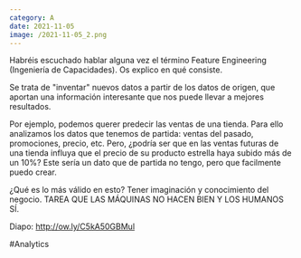 ```yaml
--- 
category: A 
date: 2021-11-05 
image: /2021-11-05_2.png 
--- 
```


Habréis escuchado hablar alguna vez el término Feature Engineering (Ingeniería de Capacidades). Os explico en qué consiste. 

Se trata de "inventar" nuevos datos a partir de los datos de origen, que aportan una información interesante que nos puede llevar a mejores resultados. 

Por ejemplo, podemos querer predecir las ventas de una tienda. Para ello analizamos los datos que tenemos de partida: ventas del pasado, promociones, precio, etc. Pero, ¿podría ser que en las ventas futuras de una tienda influya que el precio de su producto estrella haya subido más de un 10%? Este sería un dato que de partida no tengo, pero que facilmente puedo crear.

¿Qué es lo más válido en esto? Tener imaginación y conocimiento del negocio. TAREA QUE LAS MÁQUINAS NO HACEN BIEN Y LOS HUMANOS SÍ. 

Diapo:  http://ow.ly/C5kA50GBMul

#Analytics
